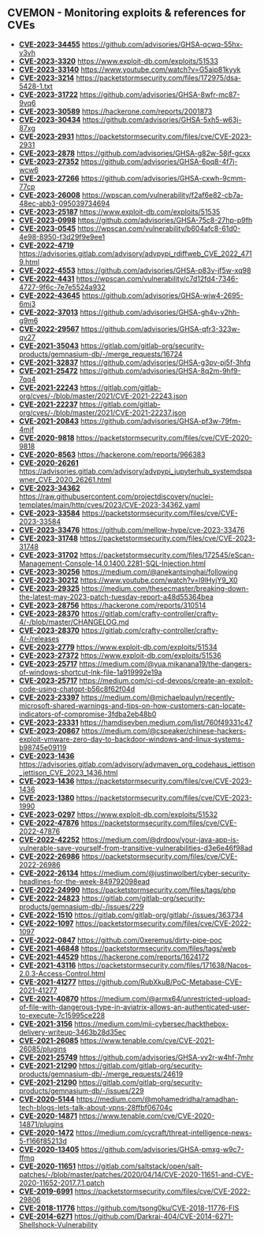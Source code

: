 ## CVEMON - Monitoring exploits & references for CVEs
- **[CVE-2023-34455](https://in.scanfactory.io/cvemon/CVE-2023-34455.html)** https://github.com/advisories/GHSA-qcwq-55hx-v3vh
- **[CVE-2023-3320](https://in.scanfactory.io/cvemon/CVE-2023-3320.html)** https://www.exploit-db.com/exploits/51533
- **[CVE-2023-33140](https://in.scanfactory.io/cvemon/CVE-2023-33140.html)** https://www.youtube.com/watch?v=G5ajp81kyyk
- **[CVE-2023-3214](https://in.scanfactory.io/cvemon/CVE-2023-3214.html)** https://packetstormsecurity.com/files/172975/dsa-5428-1.txt
- **[CVE-2023-31722](https://in.scanfactory.io/cvemon/CVE-2023-31722.html)** https://github.com/advisories/GHSA-8wfr-mc87-9vq6
- **[CVE-2023-30589](https://in.scanfactory.io/cvemon/CVE-2023-30589.html)** https://hackerone.com/reports/2001873
- **[CVE-2023-30434](https://in.scanfactory.io/cvemon/CVE-2023-30434.html)** https://github.com/advisories/GHSA-5xh5-w63j-87xg
- **[CVE-2023-2931](https://in.scanfactory.io/cvemon/CVE-2023-2931.html)** https://packetstormsecurity.com/files/cve/CVE-2023-2931
- **[CVE-2023-2878](https://in.scanfactory.io/cvemon/CVE-2023-2878.html)** https://github.com/advisories/GHSA-g82w-58jf-gcxx
- **[CVE-2023-27352](https://in.scanfactory.io/cvemon/CVE-2023-27352.html)** https://github.com/advisories/GHSA-6pq8-4f7j-wcw6
- **[CVE-2023-27266](https://in.scanfactory.io/cvemon/CVE-2023-27266.html)** https://github.com/advisories/GHSA-cxwh-9cmm-77cp
- **[CVE-2023-26008](https://in.scanfactory.io/cvemon/CVE-2023-26008.html)** https://wpscan.com/vulnerability/f2af6e82-cb7a-48ec-abb3-095039734694
- **[CVE-2023-25187](https://in.scanfactory.io/cvemon/CVE-2023-25187.html)** https://www.exploit-db.com/exploits/51535
- **[CVE-2023-0998](https://in.scanfactory.io/cvemon/CVE-2023-0998.html)** https://github.com/advisories/GHSA-75c8-27hp-p9fh
- **[CVE-2023-0545](https://in.scanfactory.io/cvemon/CVE-2023-0545.html)** https://wpscan.com/vulnerability/b604afc8-61d0-4e98-8950-f3d29f9e9ee1
- **[CVE-2022-4719](https://in.scanfactory.io/cvemon/CVE-2022-4719.html)** https://advisories.gitlab.com/advisory/advpypi_rdiffweb_CVE_2022_4719.html
- **[CVE-2022-4553](https://in.scanfactory.io/cvemon/CVE-2022-4553.html)** https://github.com/advisories/GHSA-p83v-jf5w-xq98
- **[CVE-2022-4431](https://in.scanfactory.io/cvemon/CVE-2022-4431.html)** https://wpscan.com/vulnerability/c7d12fd4-7346-4727-9f6c-7e7e5524a932
- **[CVE-2022-43645](https://in.scanfactory.io/cvemon/CVE-2022-43645.html)** https://github.com/advisories/GHSA-wjw4-2695-6mj3
- **[CVE-2022-37013](https://in.scanfactory.io/cvemon/CVE-2022-37013.html)** https://github.com/advisories/GHSA-gh4v-v2hh-g9m6
- **[CVE-2022-29567](https://in.scanfactory.io/cvemon/CVE-2022-29567.html)** https://github.com/advisories/GHSA-qfr3-323w-qv27
- **[CVE-2021-35043](https://in.scanfactory.io/cvemon/CVE-2021-35043.html)** https://gitlab.com/gitlab-org/security-products/gemnasium-db/-/merge_requests/16724
- **[CVE-2021-32837](https://in.scanfactory.io/cvemon/CVE-2021-32837.html)** https://github.com/advisories/GHSA-g3pv-pj5f-3hfq
- **[CVE-2021-25472](https://in.scanfactory.io/cvemon/CVE-2021-25472.html)** https://github.com/advisories/GHSA-8q2m-9hf9-7qq4
- **[CVE-2021-22243](https://in.scanfactory.io/cvemon/CVE-2021-22243.html)** https://gitlab.com/gitlab-org/cves/-/blob/master/2021/CVE-2021-22243.json
- **[CVE-2021-22237](https://in.scanfactory.io/cvemon/CVE-2021-22237.html)** https://gitlab.com/gitlab-org/cves/-/blob/master/2021/CVE-2021-22237.json
- **[CVE-2021-20843](https://in.scanfactory.io/cvemon/CVE-2021-20843.html)** https://github.com/advisories/GHSA-pf3w-79fm-4mjf
- **[CVE-2020-9818](https://in.scanfactory.io/cvemon/CVE-2020-9818.html)** https://packetstormsecurity.com/files/cve/CVE-2020-9818
- **[CVE-2020-8563](https://in.scanfactory.io/cvemon/CVE-2020-8563.html)** https://hackerone.com/reports/966383
- **[CVE-2020-26261](https://in.scanfactory.io/cvemon/CVE-2020-26261.html)** https://advisories.gitlab.com/advisory/advpypi_jupyterhub_systemdspawner_CVE_2020_26261.html
- **[CVE-2023-34362](https://in.scanfactory.io/cvemon/CVE-2023-34362.html)** https://raw.githubusercontent.com/projectdiscovery/nuclei-templates/main/http/cves/2023/CVE-2023-34362.yaml
- **[CVE-2023-33584](https://in.scanfactory.io/cvemon/CVE-2023-33584.html)** https://packetstormsecurity.com/files/cve/CVE-2023-33584
- **[CVE-2023-33476](https://in.scanfactory.io/cvemon/CVE-2023-33476.html)** https://github.com/mellow-hype/cve-2023-33476
- **[CVE-2023-31748](https://in.scanfactory.io/cvemon/CVE-2023-31748.html)** https://packetstormsecurity.com/files/cve/CVE-2023-31748
- **[CVE-2023-31702](https://in.scanfactory.io/cvemon/CVE-2023-31702.html)** https://packetstormsecurity.com/files/172545/eScan-Management-Console-14.0.1400.2281-SQL-Injection.html
- **[CVE-2023-30256](https://in.scanfactory.io/cvemon/CVE-2023-30256.html)** https://medium.com/@anekantsinghai/following
- **[CVE-2023-30212](https://in.scanfactory.io/cvemon/CVE-2023-30212.html)** https://www.youtube.com/watch?v=l9lHyjY9_X0
- **[CVE-2023-29325](https://in.scanfactory.io/cvemon/CVE-2023-29325.html)** https://medium.com/thesecmaster/breaking-down-the-latest-may-2023-patch-tuesday-report-a48d55364bea
- **[CVE-2023-28756](https://in.scanfactory.io/cvemon/CVE-2023-28756.html)** https://hackerone.com/reports/310514
- **[CVE-2023-28370](https://in.scanfactory.io/cvemon/CVE-2023-28370.html)** https://gitlab.com/crafty-controller/crafty-4/-/blob/master/CHANGELOG.md
- **[CVE-2023-28370](https://in.scanfactory.io/cvemon/CVE-2023-28370.html)** https://gitlab.com/crafty-controller/crafty-4/-/releases
- **[CVE-2023-2779](https://in.scanfactory.io/cvemon/CVE-2023-2779.html)** https://www.exploit-db.com/exploits/51534
- **[CVE-2023-27372](https://in.scanfactory.io/cvemon/CVE-2023-27372.html)** https://www.exploit-db.com/exploits/51536
- **[CVE-2023-25717](https://in.scanfactory.io/cvemon/CVE-2023-25717.html)** https://medium.com/@yua.mikanana19/the-dangers-of-windows-shortcut-lnk-file-1a919992e19a
- **[CVE-2023-25717](https://in.scanfactory.io/cvemon/CVE-2023-25717.html)** https://medium.com/ci-cd-devops/create-an-exploit-code-using-chatgpt-b56c8f62f04d
- **[CVE-2023-23397](https://in.scanfactory.io/cvemon/CVE-2023-23397.html)** https://medium.com/@michaelpaulyn/recently-microsoft-shared-warnings-and-tips-on-how-customers-can-locate-indicators-of-compromise-3fdba2eb48b0
- **[CVE-2023-23331](https://in.scanfactory.io/cvemon/CVE-2023-23331.html)** https://hamdisevben.medium.com/list/760f49331c47
- **[CVE-2023-20867](https://in.scanfactory.io/cvemon/CVE-2023-20867.html)** https://medium.com/@cspeaker/chinese-hackers-exploit-vmware-zero-day-to-backdoor-windows-and-linux-systems-b98745e09119
- **[CVE-2023-1436](https://in.scanfactory.io/cvemon/CVE-2023-1436.html)** https://advisories.gitlab.com/advisory/advmaven_org_codehaus_jettison_jettison_CVE_2023_1436.html
- **[CVE-2023-1436](https://in.scanfactory.io/cvemon/CVE-2023-1436.html)** https://packetstormsecurity.com/files/cve/CVE-2023-1436
- **[CVE-2023-1380](https://in.scanfactory.io/cvemon/CVE-2023-1380.html)** https://packetstormsecurity.com/files/cve/CVE-2023-1990
- **[CVE-2023-0297](https://in.scanfactory.io/cvemon/CVE-2023-0297.html)** https://www.exploit-db.com/exploits/51532
- **[CVE-2022-47876](https://in.scanfactory.io/cvemon/CVE-2022-47876.html)** https://packetstormsecurity.com/files/cve/CVE-2022-47876
- **[CVE-2022-42252](https://in.scanfactory.io/cvemon/CVE-2022-42252.html)** https://medium.com/@drdpov/your-java-app-is-vulnerable-save-yourself-from-transitive-vulnerabilities-d3e6e46f98ad
- **[CVE-2022-26986](https://in.scanfactory.io/cvemon/CVE-2022-26986.html)** https://packetstormsecurity.com/files/cve/CVE-2022-26986
- **[CVE-2022-26134](https://in.scanfactory.io/cvemon/CVE-2022-26134.html)** https://medium.com/@justinwolbert/cyber-security-headlines-for-the-week-849792098ead
- **[CVE-2022-24990](https://in.scanfactory.io/cvemon/CVE-2022-24990.html)** https://packetstormsecurity.com/files/tags/php
- **[CVE-2022-24823](https://in.scanfactory.io/cvemon/CVE-2022-24823.html)** https://gitlab.com/gitlab-org/security-products/gemnasium-db/-/issues/229
- **[CVE-2022-1510](https://in.scanfactory.io/cvemon/CVE-2022-1510.html)** https://gitlab.com/gitlab-org/gitlab/-/issues/363734
- **[CVE-2022-1097](https://in.scanfactory.io/cvemon/CVE-2022-1097.html)** https://packetstormsecurity.com/files/cve/CVE-2022-1097
- **[CVE-2022-0847](https://in.scanfactory.io/cvemon/CVE-2022-0847.html)** https://github.com/0xeremus/dirty-pipe-poc
- **[CVE-2021-46848](https://in.scanfactory.io/cvemon/CVE-2021-46848.html)** https://packetstormsecurity.com/files/tags/web
- **[CVE-2021-44529](https://in.scanfactory.io/cvemon/CVE-2021-44529.html)** https://hackerone.com/reports/1624172
- **[CVE-2021-43116](https://in.scanfactory.io/cvemon/CVE-2021-43116.html)** https://packetstormsecurity.com/files/171638/Nacos-2.0.3-Access-Control.html
- **[CVE-2021-41277](https://in.scanfactory.io/cvemon/CVE-2021-41277.html)** https://github.com/RubXkuB/PoC-Metabase-CVE-2021-41277
- **[CVE-2021-40870](https://in.scanfactory.io/cvemon/CVE-2021-40870.html)** https://medium.com/@armx64/unrestricted-upload-of-file-with-dangerous-type-in-aviatrix-allows-an-authenticated-user-to-execute-7c15995ce228
- **[CVE-2021-3156](https://in.scanfactory.io/cvemon/CVE-2021-3156.html)** https://medium.com/mii-cybersec/hackthebox-delivery-writeup-3463b28d35ec
- **[CVE-2021-26085](https://in.scanfactory.io/cvemon/CVE-2021-26085.html)** https://www.tenable.com/cve/CVE-2021-26085/plugins
- **[CVE-2021-25749](https://in.scanfactory.io/cvemon/CVE-2021-25749.html)** https://github.com/advisories/GHSA-vv2r-w4hf-7mhr
- **[CVE-2021-21290](https://in.scanfactory.io/cvemon/CVE-2021-21290.html)** https://gitlab.com/gitlab-org/security-products/gemnasium-db/-/merge_requests/24619
- **[CVE-2021-21290](https://in.scanfactory.io/cvemon/CVE-2021-21290.html)** https://gitlab.com/gitlab-org/security-products/gemnasium-db/-/issues/229
- **[CVE-2020-5144](https://in.scanfactory.io/cvemon/CVE-2020-5144.html)** https://medium.com/@mohamedridha/ramadhan-tech-blogs-lets-talk-about-vpns-28ffbf06704c
- **[CVE-2020-14871](https://in.scanfactory.io/cvemon/CVE-2020-14871.html)** https://www.tenable.com/cve/CVE-2020-14871/plugins
- **[CVE-2020-1472](https://in.scanfactory.io/cvemon/CVE-2020-1472.html)** https://medium.com/cycraft/threat-intelligence-news-5-f166f85213d
- **[CVE-2020-13405](https://in.scanfactory.io/cvemon/CVE-2020-13405.html)** https://github.com/advisories/GHSA-pmxg-w9c7-ffmq
- **[CVE-2020-11651](https://in.scanfactory.io/cvemon/CVE-2020-11651.html)** https://gitlab.com/saltstack/open/salt-patches/-/blob/master/patches/2020/04/14/CVE-2020-11651-and-CVE-2020-11652-2017.7.1.patch
- **[CVE-2019-6991](https://in.scanfactory.io/cvemon/CVE-2019-6991.html)** https://packetstormsecurity.com/files/cve/CVE-2022-29806
- **[CVE-2018-11776](https://in.scanfactory.io/cvemon/CVE-2018-11776.html)** https://github.com/tsong0ku/CVE-2018-11776-FIS
- **[CVE-2014-6271](https://in.scanfactory.io/cvemon/CVE-2014-6271.html)** https://github.com/Darkrai-404/CVE-2014-6271-Shellshock-Vulnerability
